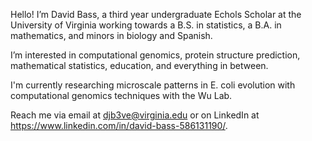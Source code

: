 Hello! I’m David Bass, a third year undergraduate Echols Scholar at the University of Virginia working towards a B.S. in statistics, a B.A. in mathematics, and minors in biology and Spanish.

I’m interested in computational genomics, protein structure prediction, mathematical statistics, education, and everything in between.

I'm currently researching microscale patterns in E. coli evolution with computational genomics techniques with the Wu Lab.

Reach me via email at djb3ve@virginia.edu or on LinkedIn at https://www.linkedin.com/in/david-bass-586131190/.
